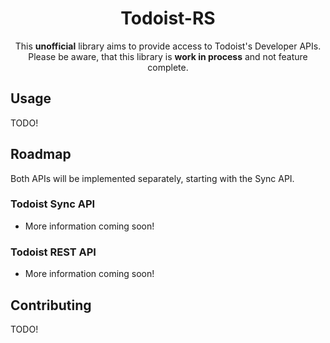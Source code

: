 <h1 align="center">Todoist-RS</h1>
<p align="center">
This <b>unofficial</b> library aims to provide access to Todoist's Developer APIs.<br/>
Please be aware, that this library is <b>work in process</b> and not feature complete.
</p>

## Usage
TODO!

## Roadmap
Both APIs will be implemented separately, starting with the Sync API.

### Todoist Sync API
  - More information coming soon!
### Todoist REST API
  - More information coming soon!

## Contributing
TODO!
